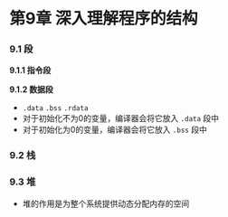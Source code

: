 # 第9章 深入理解程序的结构 

### 9.1 段

**9.1.1 指令段**

**9.1.2 数据段**

* `.data` `.bss` `.rdata`
* 对于初始化不为0的变量，编译器会将它放入 `.data` 段中
* 对于初始化为0的变量，编译器会将它放入 `.bss` 段中


### 9.2 栈


### 9.3  堆

*  堆的作用是为整个系统提供动态分配内存的空间
  
